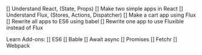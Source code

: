[] Understand React, (State, Props) 
[] Make two simple apps in React
[] Understand Flux, (Stores, Actions, Dispatcher)
[] Make a cart app using Flux
[] Rewrite all apps to ES6 using babel 
[] Rewrite one app to use Fluxible instead of Flux

Learn Add-ons: 
[] ES6 
[] Bable
[] Await async
[] Promises
[] Fetchr 
[] Webpack
 
